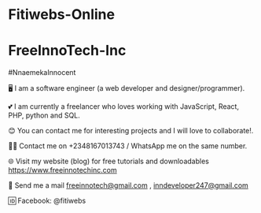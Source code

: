 # Fitiwebs-Online

# FreeInnoTech-Inc

#NnaemekaInnocent

🖥️ I am a software engineer (a web developer and designer/programmer).


💕 I am currently a freelancer who loves working with JavaScript, React, PHP, python and SQL.

😊 You can contact me for interesting projects and I will love to collaborate!.



📒📲 Contact me on +2348167013743 / WhatsApp me on the same number.


🌐 Visit my website (blog) for free tutorials and downloadables https://www.freeinnotechinc.com



📧 Send me a mail freeinnotech@gmail.com , inndeveloper247@gmail.com


🆔 Facebook: @fitiwebs
